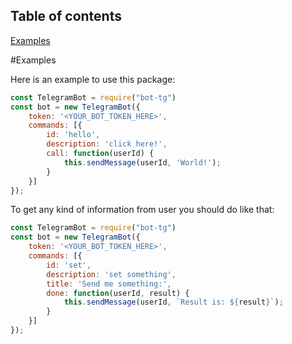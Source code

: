 ## Table of contents

[Examples](#examples)

#Examples

Here is an example to use this package:

```javascript
const TelegramBot = require("bot-tg")
const bot = new TelegramBot({
	token: '<YOUR_BOT_TOKEN_HERE>',
	commands: [{
		id: 'hello',
		description: 'click here!',
		call: function(userId) {
			this.sendMessage(userId, 'World!');
		}
	}]
});
```

To get any kind of information from user you should do like that:

```javascript
const TelegramBot = require("bot-tg")
const bot = new TelegramBot({
    token: '<YOUR_BOT_TOKEN_HERE>',
    commands: [{
        id: 'set',
        description: 'set something',
        title: 'Send me something:',        
        done: function(userId, result) {
            this.sendMessage(userId, `Result is: ${result}`);
        }
    }]
});
```